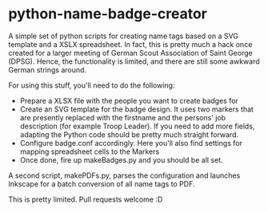 python-name-badge-creator
=========================

A simple set of python scripts for creating name tags based on a SVG template and a XSLX spreadsheet.
In fact, this is pretty much a hack once created for a larger meeting of German Scout Association of Saint George (DPSG). Hence, the functionality is limited, and there are still some awkward German strings around.

For using this stuff, you'll need to do the following:

- Prepare a XLSX file with the people you want to create badges for
- Create an SVG template for the badge design. It uses two markers that are presently replaced with the firstname and the persons' job description (for example Troop Leader). If you need to add more fields, adapting the Python code  should be pretty much straight forward.
- Configure badge.conf accordingly. Here you'll also find settings for mapping spreadsheet cells to the Markers
- Once done, fire up makeBadges.py and you should be all set.

A second script, makePDFs.py, parses the configuration and launches Inkscape for a batch conversion of all name tags to PDF.

This is pretty limited. Pull requests welcome :D

